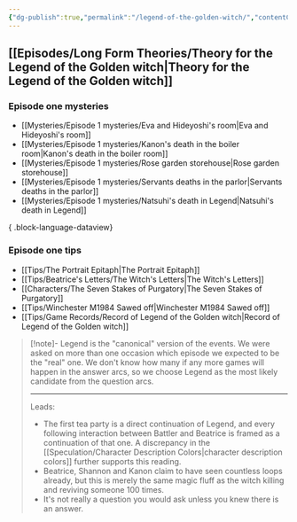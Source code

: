 ```yaml
---
{"dg-publish":true,"permalink":"/legend-of-the-golden-witch/","contentClasses":"center-headings red-truth red-links blue-truth","created":"2025-02-27T17:44:11.956+01:00","updated":"2025-04-06T14:17:05.913+02:00"}
---
```



## [[Episodes/Long Form Theories/Theory for the Legend of the Golden witch\|Theory for the Legend of the Golden witch]]

### Episode one mysteries
- [[Mysteries/Episode 1 mysteries/Eva and Hideyoshi's room\|Eva and Hideyoshi's room]]
- [[Mysteries/Episode 1 mysteries/Kanon's death in the boiler room\|Kanon's death in the boiler room]]
- [[Mysteries/Episode 1 mysteries/Rose garden storehouse\|Rose garden storehouse]]
- [[Mysteries/Episode 1 mysteries/Servants deaths in the parlor\|Servants deaths in the parlor]]
- [[Mysteries/Episode 1 mysteries/Natsuhi's death in Legend\|Natsuhi's death in Legend]]

{ .block-language-dataview}
### Episode one tips
- [[Tips/The Portrait Epitaph\|The Portrait Epitaph]]
- [[Tips/Beatrice's Letters/The Witch's Letters\|The Witch's Letters]]
- [[Characters/The Seven Stakes of Purgatory\|The Seven Stakes of Purgatory]]
- [[Tips/Winchester M1984 Sawed off\|Winchester M1984 Sawed off]]
- [[Tips/Game Records/Record of Legend of the Golden witch\|Record of Legend of the Golden witch]]



<div class="transclusion internal-embed is-loaded"><div class="markdown-embed">



> [!note]- Legend is the "canonical" version of the events.
> We were asked on more than one occasion which episode we expected to be the "real" one.
> We don't know how many if any more games will happen in the answer arcs, so we choose Legend as the most likely candidate from the question arcs.
>  
> ---
> Leads:
> - The first tea party is a direct continuation of Legend, and every following interaction between Battler and Beatrice is framed as a continuation of that one. A discrepancy in the [[Speculation/Character Description Colors\|character description colors]] further supports this reading.
> - Beatrice, Shannon and Kanon claim to have seen countless loops already, but this is merely the same magic fluff as the witch killing and reviving someone 100 times.
> - It's not really a question you would ask unless you knew there is an answer.

</div></div>

